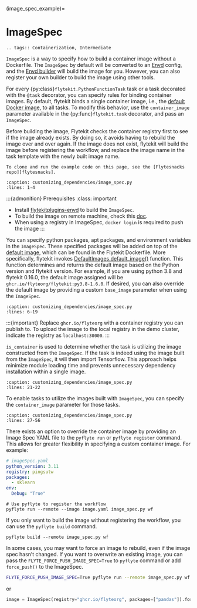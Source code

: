 (image_spec_example)=

# ImageSpec

```{eval-rst}
.. tags:: Containerization, Intermediate
```

`ImageSpec` is a way to specify how to build a container image without a Dockerfile. The `ImageSpec` by default will be
converted to an [Envd](https://envd.tensorchord.ai/) config, and the [Envd builder](https://github.com/flyteorg/flytekit/blob/master/plugins/flytekit-envd/flytekitplugins/envd/image_builder.py#L12-L34) will build the image for you. However, you can also register your own builder to build
the image using other tools.

For every {py:class}`flytekit.PythonFunctionTask` task or a task decorated with the `@task` decorator,
you can specify rules for binding container images. By default, flytekit binds a single container image, i.e.,
the [default Docker image](https://ghcr.io/flyteorg/flytekit), to all tasks. To modify this behavior,
use the `container_image` parameter available in the {py:func}`flytekit.task` decorator, and pass an
`ImageSpec`.

Before building the image, Flytekit checks the container registry first to see if the image already exists. By doing so, it avoids having to rebuild the image over and over again. If the image does not exist, flytekit will build the image before registering the workflow, and replace the image name in the task template with the newly built image name.

```{note}
To clone and run the example code on this page, see the [Flytesnacks repo][flytesnacks].
```

```{rli} https://raw.githubusercontent.com/flyteorg/flytesnacks/69dbe4840031a85d79d9ded25f80397c6834752d/examples/customizing_dependencies/customizing_dependencies/image_spec.py
:caption: customizing_dependencies/image_spec.py
:lines: 1-4
```

:::{admonition} Prerequisites
:class: important

- Install [flytekitplugins-envd](https://github.com/flyteorg/flytekit/tree/master/plugins/flytekit-envd) to build the `ImageSpec`.
- To build the image on remote machine, check this [doc](https://envd.tensorchord.ai/teams/context.html#start-remote-buildkitd-on-builder-machine).
- When using a registry in ImageSpec, `docker login` is required to push the image
:::

You can specify python packages, apt packages, and environment variables in the `ImageSpec`.
These specified packages will be added on top of the [default image](https://github.com/flyteorg/flytekit/blob/master/Dockerfile), which can be found in the Flytekit Dockerfile.
More specifically, flytekit invokes [DefaultImages.default_image()](https://github.com/flyteorg/flytekit/blob/f2cfef0ec098d4ae8f042ab915b0b30d524092c6/flytekit/configuration/default_images.py#L26-L27) function.
This function determines and returns the default image based on the Python version and flytekit version. For example, if you are using python 3.8 and flytekit 0.16.0, the default image assigned will be `ghcr.io/flyteorg/flytekit:py3.8-1.6.0`.
If desired, you can also override the default image by providing a custom `base_image` parameter when using the `ImageSpec`.

```{rli} https://raw.githubusercontent.com/flyteorg/flytesnacks/69dbe4840031a85d79d9ded25f80397c6834752d/examples/customizing_dependencies/customizing_dependencies/image_spec.py
:caption: customizing_dependencies/image_spec.py
:lines: 6-19
```

:::{important}
Replace `ghcr.io/flyteorg` with a container registry you can publish to.
To upload the image to the local registry in the demo cluster, indicate the registry as `localhost:30000`.
:::

`is_container` is used to determine whether the task is utilizing the image constructed from the `ImageSpec`.
If the task is indeed using the image built from the `ImageSpec`, it will then import Tensorflow.
This approach helps minimize module loading time and prevents unnecessary dependency installation within a single image.

```{rli} https://raw.githubusercontent.com/flyteorg/flytesnacks/69dbe4840031a85d79d9ded25f80397c6834752d/examples/customizing_dependencies/customizing_dependencies/image_spec.py
:caption: customizing_dependencies/image_spec.py
:lines: 21-22
```

To enable tasks to utilize the images built with `ImageSpec`, you can specify the `container_image` parameter for those tasks.

```{rli} https://raw.githubusercontent.com/flyteorg/flytesnacks/69dbe4840031a85d79d9ded25f80397c6834752d/examples/customizing_dependencies/customizing_dependencies/image_spec.py
:caption: customizing_dependencies/image_spec.py
:lines: 27-56
```

There exists an option to override the container image by providing an Image Spec YAML file to the `pyflyte run` or `pyflyte register` command.
This allows for greater flexibility in specifying a custom container image. For example:

```yaml
# imageSpec.yaml
python_version: 3.11
registry: pingsutw
packages:
  - sklearn
env:
  Debug: "True"
```

```
# Use pyflyte to register the workflow
pyflyte run --remote --image image.yaml image_spec.py wf
```

If you only want to build the image without registering the workflow, you can use the `pyflyte build` command.

```
pyflyte build --remote image_spec.py wf
```

In some cases, you may want to force an image to rebuild, even if the image spec hasn’t changed. If you want to overwrite an existing image, you can pass the `FLYTE_FORCE_PUSH_IMAGE_SPEC=True` to `pyflyte` command or add `force_push()` to the ImageSpec.

```bash
FLYTE_FORCE_PUSH_IMAGE_SPEC=True pyflyte run --remote image_spec.py wf
```

or

```python
image = ImageSpec(registry="ghcr.io/flyteorg", packages=["pandas"]).force_push()
```
[flytesnacks]: https://github.com/flyteorg/flytesnacks/tree/master/examples/customizing_dependencies/

